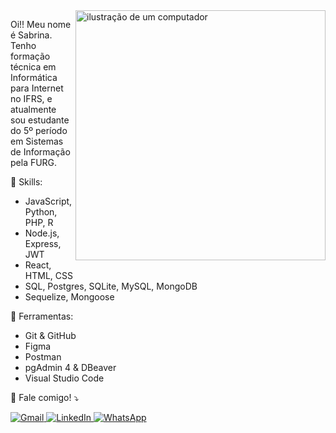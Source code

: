 <img src="https://raw.githubusercontent.com/MicaelliMedeiros/micaellimedeiros/master/image/computer-illustration.png" alt="ilustração de um computador" min-width="400px" max-width="400px" width="400px" align="right">

<p align="left"> 
  Oi!! Meu nome é Sabrina. Tenho formação técnica em Informática para Internet no IFRS, e atualmente sou estudante do 5º período em Sistemas de Informação pela FURG.
</p>

<p align="left">
  🦄 Skills: 
         <ul>
                <li>JavaScript, Python, PHP, R</li>
                <li>Node.js, Express, JWT</li>
                <li>React, HTML, CSS</li>
                <li>SQL, Postgres, SQLite, MySQL, MongoDB</li>
                <li>Sequelize, Mongoose</li>
          </ul>
</p>

<p align="left">
  💼 Ferramentas:
          <ul>
                <li>Git & GitHub</li>
                <li>Figma</li>
                <li>Postman</li>
                <li>pgAdmin 4 & DBeaver</li>
                <li>Visual Studio Code</li>
            </ul>
</p>

<p align="left">
  💌 Fale comigo! ⤵️
</p>

<p>
                <a href="mailto:sabrina.rf2003@gmail.com" target="_blank">
                    <img src="https://img.shields.io/badge/-Gmail-FF0000?style=flat-square&labelColor=FF0000&logo=gmail&logoColor=white" 
                         alt="Gmail">
                </a>
                <a href="https://www.linkedin.com/in/sabrinaramosdefreitas" target="_blank">
                    <img src="https://img.shields.io/badge/-Linkedin-0e76a8?style=flat-square&logo=Linkedin&logoColor=white" 
                         alt="LinkedIn">
                </a>
                <a href="https://api.whatsapp.com/send?phone=5553981102631" target="_blank">
                    <img src="https://img.shields.io/badge/-WhatsApp-25d366?style=flat-square&labelColor=25d366&logo=whatsapp&logoColor=white" 
                         alt="WhatsApp">
                </a>
</p>
